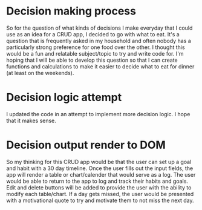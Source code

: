 # Decision making process
So for the question of what kinds of decisions I make everyday that I could use as an idea for a CRUD app, I decided to go with what to eat. It's a question that is frequently asked in my household and often nobody has a particularly strong preference for one food over the other. I thought this would be a fun and relatable subject/topic to try and write code for. I'm hoping that I will be able to develop this question so that I can create functions and calculations to make it easier to decide what to eat for dinner (at least on the weekends).

# Decision logic attempt
I updated the code in an attempt to implement more decision logic. I hope that it makes sense. 

# Decision output render to DOM
So my thinking for this CRUD app would be that the user can set up a goal and habit with a 30 day timeline. Once the user fills out the input fields, the app will render a table or chart/calender that would serve as a log. The user would be able to return to the app to log and track their habits and goals. Edit and delete buttons will be added to provide the user with the ability to modify each table/chart. If a day gets missed, the user would be presented with a motivational quote to try and motivate them to not miss the next day. 